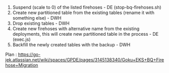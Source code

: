1. Suspend (scale to 0) of the listed firehoses - DE (stop-bq-firehoses.sh)
2. Create new partitioned table from the existing tables (rename it with something else) - DWH
3. Drop existing tables - DWH
4. Create new firehoses with alternative name from the existing deployments, this will create new partitioned table in the process  - DE (exec.js)
5. Backfill the newly created tables with the backup - DWH

Plan :
https://go-jek.atlassian.net/wiki/spaces/GPDE/pages/3145138340/Goku+EKS+BQ+Firehose+Migration